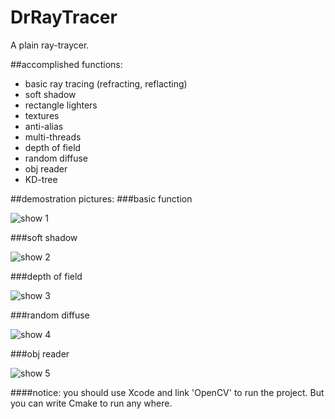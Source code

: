 # DrRayTracer
A plain ray-traycer.

##accomplished functions:
* basic ray tracing (refracting, reflacting)
* soft shadow
* rectangle lighters
* textures
* anti-alias
* multi-threads
* depth of field
* random diffuse
* obj reader
* KD-tree

##demostration pictures:
###basic function

![show 1](http://fd.topitme.com/d/14/47/113577325284f4714do.jpg)

###soft shadow

![show 2](http://fb.topitme.com/b/14/6b/11357732539576b14bo.jpg)

###depth of field

![show 3](http://f5.topitme.com/5/9e/36/1135773254a7b369e5o.jpg)

###random diffuse

![show 4](http://fd.topitme.com/d/c7/9d/113577325576b9dc7do.jpg)

###obj reader

![show 5](http://f3.topitme.com/3/4d/74/1135773165938744d3o.jpg)

####notice: you should use Xcode and link 'OpenCV' to run the project. But you can write Cmake to run any where.
